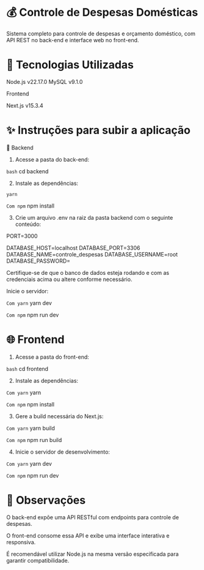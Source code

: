 # 💰 Controle de Despesas Domésticas
Sistema completo para controle de despesas e orçamento doméstico, com API REST no back-end e interface web no front-end.

# 🧰 Tecnologias Utilizadas

Node.js v22.17.0
MySQL v9.1.0

Frontend

Next.js v15.3.4 

# ✨ Instruções para subir a aplicação

🔧 Backend

1. Acesse a pasta do back-end:

```bash```
cd backend

2. Instale as dependências:

```yarn```

```Com npm```
npm install

3. Crie um arquivo .env na raiz da pasta backend com o seguinte conteúdo:

PORT=3000

DATABASE_HOST=localhost
DATABASE_PORT=3306
DATABASE_NAME=controle_despesas
DATABASE_USERNAME=root
DATABASE_PASSWORD=

Certifique-se de que o banco de dados esteja rodando e com as credenciais acima ou altere conforme necessário.

Inicie o servidor:

```Com yarn```
yarn dev

```Com npm```
npm run dev

# 🌐 Frontend

1. Acesse a pasta do front-end:

```bash```
cd frontend

2. Instale as dependências:

```Com yarn```
yarn

```Com npm```
npm install

3. Gere a build necessária do Next.js:

```Com yarn```
yarn build

```Com npm```
npm run build

4. Inicie o servidor de desenvolvimento:

```Com yarn```
yarn dev

```Com npm```
npm run dev

# 📝 Observações

O back-end expõe uma API RESTful com endpoints para controle de despesas.

O front-end consome essa API e exibe uma interface interativa e responsiva.

É recomendável utilizar Node.js na mesma versão especificada para garantir compatibilidade.
